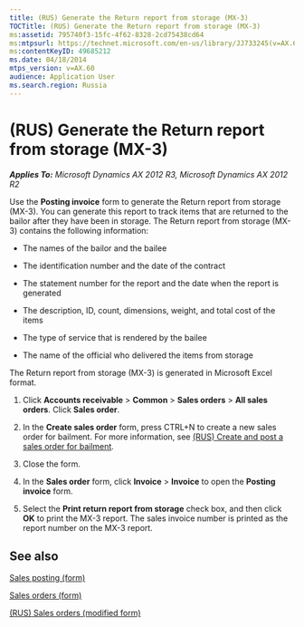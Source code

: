 ```yaml
---
title: (RUS) Generate the Return report from storage (MX-3)
TOCTitle: (RUS) Generate the Return report from storage (MX-3)
ms:assetid: 795740f3-15fc-4f62-8328-2cd75438cd64
ms:mtpsurl: https://technet.microsoft.com/en-us/library/JJ733245(v=AX.60)
ms:contentKeyID: 49685212
ms.date: 04/18/2014
mtps_version: v=AX.60
audience: Application User
ms.search.region: Russia
---
```


# (RUS) Generate the Return report from storage (MX-3) 


_**Applies To:** Microsoft Dynamics AX 2012 R3, Microsoft Dynamics AX 2012 R2_

Use the **Posting invoice** form to generate the Return report from storage (MX-3). You can generate this report to track items that are returned to the bailor after they have been in storage. The Return report from storage (MX-3) contains the following information:

  - The names of the bailor and the bailee

  - The identification number and the date of the contract

  - The statement number for the report and the date when the report is generated

  - The description, ID, count, dimensions, weight, and total cost of the items

  - The type of service that is rendered by the bailee

  - The name of the official who delivered the items from storage

The Return report from storage (MX-3) is generated in Microsoft Excel format.

1.  Click **Accounts receivable** \> **Common** \> **Sales orders** \> **All sales orders**. Click **Sales order**.

2.  In the **Create sales order** form, press CTRL+N to create a new sales order for bailment. For more information, see [(RUS) Create and post a sales order for bailment](rus-create-and-post-a-sales-order-for-bailment.md).

3.  Close the form.

4.  In the **Sales order** form, click **Invoice** \> **Invoice** to open the **Posting invoice** form.

5.  Select the **Print return report from storage** check box, and then click **OK** to print the MX-3 report. The sales invoice number is printed as the report number on the MX-3 report.

## See also

[Sales posting (form)](https://technet.microsoft.com/en-us/library/aa550287\(v=ax.60\))

[Sales orders (form)](https://technet.microsoft.com/en-us/library/aa585863\(v=ax.60\))

[(RUS) Sales orders (modified form)](https://technet.microsoft.com/en-us/library/jj733272\(v=ax.60\))

  


